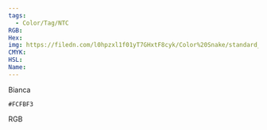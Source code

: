 ```yaml
---
tags:
  - Color/Tag/NTC
RGB:
Hex:
img: https://filedn.com/l0hpzxl1f01yT7GHxtF8cyk/Color%20Snake/standard_csv_to_svg//FCFBF3.svg
CMYK:
HSL:
Name:
---
```

Bianca
```palette
#FCFBF3
```
RGB
